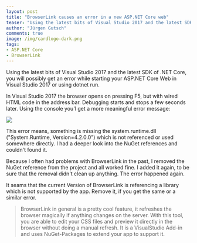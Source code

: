 ```yaml
---
layout: post
title: "BrowserLink causes an error in a new ASP.NET Core web"
teaser: "Using the latest bits of Visual Studio 2017 and the latest SDK of .NET Core, you will possibly get an error while starting your ASP.NET Core Web in Visual Studio 2017 or using dotnet run."
author: "Jürgen Gutsch"
comments: true
image: /img/cardlogo-dark.png
tags: 
- ASP.NET Core
- BrowserLink
---
```


Using the latest bits of Visual Studio 2017 and the latest SDK of .NET Core, you will possibly get an error while starting your ASP.NET Core Web in Visual Studio 2017 or using dotnet run.

In Visual Studio 2017 the browser opens on pressing F5, but with wired HTML code in the address bar. Debugging starts and stops a few seconds later. Using the console you'l get a more meaningful error message:

![](/img/browserlinkerror/browserlinkerror.png)

This error means, something is missing the system.runtime.dll ("System.Runtime, Version=4.2.0.0") which is not referenced or used somewhere directly. I had a deeper look into the NuGet references and couldn't found it. 

Because I often had problems with BrowserLink in the past, I removed the NuGet reference from the project and all worked fine. I added it again, to be sure that the removal didn't clean up anything. The error happened again.

It seams that the current Version of BrowserLink is referencing a library which is not supported by the app. Remove it, if you get the same or a similar error.

> BrowserLink in general is a pretty cool feature, it refreshes the browser magically if anything changes on the server. With this tool, you are able to edit your CSS files and preview it directly in the browser without doing a manual refresh. It is a VisualStudio Add-in and uses NuGet-Packages to extend your app to support it.

